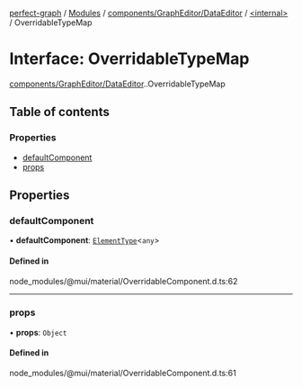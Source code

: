 [perfect-graph](../README.md) / [Modules](../modules.md) / [components/GraphEditor/DataEditor](../modules/components_GraphEditor_DataEditor.md) / [<internal\>](../modules/components_GraphEditor_DataEditor._internal_.md) / OverridableTypeMap

# Interface: OverridableTypeMap

[components/GraphEditor/DataEditor](../modules/components_GraphEditor_DataEditor.md).[<internal>](../modules/components_GraphEditor_DataEditor._internal_.md).OverridableTypeMap

## Table of contents

### Properties

- [defaultComponent](components_GraphEditor_DataEditor._internal_.OverridableTypeMap.md#defaultcomponent)
- [props](components_GraphEditor_DataEditor._internal_.OverridableTypeMap.md#props)

## Properties

### defaultComponent

• **defaultComponent**: [`ElementType`](../modules/components_GraphEditor_DataEditor._internal_.md#elementtype)<`any`\>

#### Defined in

node_modules/@mui/material/OverridableComponent.d.ts:62

___

### props

• **props**: `Object`

#### Defined in

node_modules/@mui/material/OverridableComponent.d.ts:61
